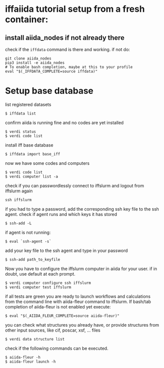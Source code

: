 # iffaiida tutorial setup from a fresh container:

##  install aiida_nodes if not already there
check if the `iffdata` command is there and working.
if not do:
```
git clone aiida_nodes
pip3 install -e aiida_nodes
# To enable bash completion, maybe at this to your profile
eval "$(_IFFDATA_COMPLETE=source iffdata)"
```

# Setup base database
list registered datasets
```
$ iffdata list
```
confirm aiida is running fine and no codes are yet installed

```
$ verdi status
$ verdi code list
```
install iff base database
```
$ iffdata import base_iff
```

now we have some codes and computers
```
$ verdi code list
$ verdi computer list -a
```

check if you can passwordlessly connect to iffslurm and logout from iffslurm again
```
ssh iffslurm
```
if you had to type a password, add the corresponding ssh key file to the ssh agent.
check if agent runs and which keys it has stored
```
$ ssh-add -L
```
if agent is not running: 
```
$ eval `ssh-agent -s`
```
add your key file to the ssh agent and type in your password
```
$ ssh-add path_to_keyfile
```

Now you have to configure the iffslurm computer in aiida for your user. if in doubt, use default at each prompt.
```
$ verdi computer configure ssh iffslurm
$ verdi computer test iffslurm
```
if all tests are green you are ready to launch workflows and calculations from the command line with aiida-fleur command to iffslurm.
If bash/tab completion of aiida-fleur is not enabled yet execute:
```
$ eval "$(_AIIDA_FLEUR_COMPLETE=source aiida-fleur)"
```

you can check what structures you already have, or provide structures from other input sources, like cif, poscar, xsf, ... files
```
$ verdi data structure list
```

check if the following commands can be executed.
```shell
$ aiida-fleur -h
$ aiida-fleur launch -h
```